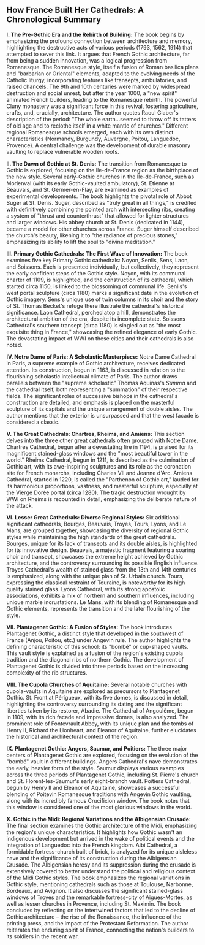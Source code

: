 ## How France Built Her Cathedrals: A Chronological Summary

**I. The Pre-Gothic Era and the Rebirth of Building:**  The book begins by emphasizing the profound connection between architecture and memory, highlighting the destructive acts of various periods (1793, 1562, 1914) that attempted to sever this link.  It argues that French Gothic architecture, far from being a sudden innovation, was a logical progression from Romanesque. The Romanesque style, itself a fusion of Roman basilica plans and "barbarian or Oriental" elements, adapted to the evolving needs of the Catholic liturgy, incorporating features like transepts, ambulatories, and raised chancels.  The 9th and 10th centuries were marked by widespread destruction and social unrest, but after the year 1000, a "new spirit" animated French builders, leading to the Romanesque rebirth.  The powerful Cluny monastery was a significant force in this revival, fostering agriculture, crafts, and, crucially, architecture.  The author quotes Raoul Glaber's description of the period: "The whole earth...seemed to throw off its tatters of old age and to reclothe itself in a white mantle of churches."  Different regional Romanesque schools emerged, each with its own distinct characteristics (Normandy, Burgundy, Auvergne, Poitou, Languedoc, Provence).  A central challenge was the development of durable masonry vaulting to replace vulnerable wooden roofs.


**II. The Dawn of Gothic at St. Denis:** The transition from Romanesque to Gothic is explored, focusing on the Ile-de-France region as the birthplace of the new style.  Several early-Gothic churches in the Ile-de-France, such as Morienval (with its early Gothic-vaulted ambulatory), St. Étienne at Beauvais, and St. Germer-en-Flay, are examined as examples of experimental developments.  The book highlights the pivotal role of Abbot Suger at St. Denis.  Suger, described as "truly great in all things," is credited with definitively combining the pointed arch with intersecting ribs, creating a system of "thrust and counterthrust" that allowed for lighter structures and larger windows. His abbey church at St. Denis (dedicated in 1144), became a model for other churches across France. Suger himself described the church's beauty, likening it to "the radiance of precious stones," emphasizing its ability to lift the soul to "divine meditation."


**III. Primary Gothic Cathedrals: The First Wave of Innovation:**  The book examines five key Primary Gothic cathedrals: Noyon, Senlis, Sens, Laon, and Soissons. Each is presented individually, but collectively, they represent the early confident steps of the Gothic style. Noyon, with its communal charter of 1109, is highlighted, and the construction of its cathedral, which started circa 1150, is linked to the blossoming of communal life. Senlis's west portal sculpture (circa 1180) marks a significant date in the evolution of Gothic imagery. Sens's unique use of twin columns in its choir and the story of St. Thomas Becket's refuge there illustrate the cathedral's historical significance.  Laon Cathedral, perched atop a hill, demonstrates the architectural ambition of the era, despite its incomplete state. Soissons Cathedral's southern transept (circa 1180) is singled out as "the most exquisite thing in France," showcasing the refined elegance of early Gothic. The devastating impact of WWI on these cities and their cathedrals is also noted.


**IV. Notre Dame of Paris: A Scholastic Masterpiece:**  Notre Dame Cathedral in Paris, a supreme example of Gothic architecture, receives dedicated attention. Its construction, begun in 1163, is discussed in relation to the flourishing scholastic intellectual climate of Paris. The author draws parallels between the "supreme scholastic" Thomas Aquinas's *Summa* and the cathedral itself, both representing a "summation" of their respective fields. The significant roles of successive bishops in the cathedral's construction are detailed, and emphasis is placed on the masterful sculpture of its capitals and the unique arrangement of double aisles. The author mentions that the exterior is unsurpassed and that the west facade is considered a classic.


**V. The Great Cathedrals: Chartres, Rheims, and Amiens:** This section delves into the three other great cathedrals often grouped with Notre Dame. Chartres Cathedral, begun after a devastating fire in 1194, is praised for its magnificent stained-glass windows and the "most beautiful tower in the world." Rheims Cathedral, begun in 1211, is described as the culmination of Gothic art, with its awe-inspiring sculptures and its role as the coronation site for French monarchs, including Charles VII and Jeanne d'Arc.  Amiens Cathedral, started in 1220, is called the "Parthenon of Gothic art," lauded for its harmonious proportions, vastness, and masterful sculpture, especially at the Vierge Dorée portal (circa 1280).  The tragic destruction wrought by WWI on Rheims is recounted in detail, emphasizing the deliberate nature of the attack.


**VI. Lesser Great Cathedrals: Diverse Regional Styles:** Six additional significant cathedrals, Bourges, Beauvais, Troyes, Tours, Lyons, and Le Mans, are grouped together, showcasing the diversity of regional Gothic styles while maintaining the high standards of the great cathedrals. Bourges, unique for its lack of transepts and its double aisles, is highlighted for its innovative design. Beauvais, a majestic fragment featuring a soaring choir and transept, showcases the extreme height achieved by Gothic architecture, and the controversy surrounding its possible English influence. Troyes Cathedral's wealth of stained glass from the 13th and 14th centuries is emphasized, along with the unique plan of St. Urbain church. Tours, expressing the classical restraint of Touraine, is noteworthy for its high quality stained glass. Lyons Cathedral, with its strong apostolic associations, exhibits a mix of northern and southern influences, including unique marble incrustations. Le Mans, with its blending of Romanesque and Gothic elements, represents the transition and the later flourishing of the style.


**VII. Plantagenet Gothic: A Fusion of Styles:**  The book introduces Plantagenet Gothic, a distinct style that developed in the southwest of France (Anjou, Poitou, etc.) under Angevin rule.  The author highlights the defining characteristic of this school: its "bombé" or cup-shaped vaults.  This vault style is explained as a fusion of the region's existing cupola tradition and the diagonal ribs of northern Gothic.  The development of Plantagenet Gothic is divided into three periods based on the increasing complexity of the rib structures.


**VIII. The Cupola Churches of Aquitaine:** Several notable churches with cupola-vaults in Aquitaine are explored as precursors to Plantagenet Gothic.  St. Front at Périgueux, with its five domes, is discussed in detail, highlighting the controversy surrounding its dating and the significant liberties taken by its restorer, Abadie. The Cathedral of Angoulême, begun in 1109, with its rich facade and impressive domes, is also analyzed. The prominent role of Fontevrault Abbey, with its unique plan and the tombs of Henry II, Richard the Lionheart, and Eleanor of Aquitaine, further elucidates the historical and architectural context of the region.


**IX.  Plantagenet Gothic: Angers, Saumur, and Poitiers:**  The three major centers of Plantagenet Gothic are explored, focusing on the evolution of the "bombé" vault in different buildings.  Angers Cathedral's nave demonstrates the early, heavier form of the style.  Saumur displays various examples across the three periods of Plantagenet Gothic, including St. Pierre's church and St. Florent-les-Saumur's early eight-branch vault. Poitiers Cathedral, begun by Henry II and Eleanor of Aquitaine, showcases a successful blending of Poitevin Romanesque traditions with Angevin Gothic vaulting, along with its incredibly famous Crucifixion window.  The book notes that this window is considered one of the most glorious windows in the world.


**X. Gothic in the Midi: Regional Variations and the Albigensian Crusade:**  The final section examines the Gothic architecture of the Midi, emphasizing the region's unique characteristics.  It highlights how Gothic wasn't an indigenous development but arrived in the wake of political events and the integration of Languedoc into the French kingdom. Albi Cathedral, a formidable fortress-church built of brick, is analyzed for its unique aisleless nave and the significance of its construction during the Albigensian Crusade. The Albigensian heresy and its suppression during the crusade is extensively covered to better understand the political and religious context of the Midi Gothic styles.  The book emphasizes the regional variations in Gothic style, mentioning cathedrals such as those at Toulouse, Narbonne, Bordeaux, and Avignon.  It also discusses the significant stained-glass windows of Troyes and the remarkable fortress-city of Aigues-Mortes, as well as lesser churches in Provence, including St. Maximin. The book concludes by reflecting on the intertwined factors that led to the decline of Gothic architecture – the rise of the Renaissance, the influence of the printing press, and the impact of the Protestant Reformation.  The author reiterates the enduring spirit of France, connecting the nation's builders to its soldiers in the recent war.
